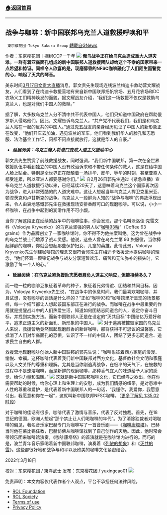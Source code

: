 ###  [:house:返回首頁](https://github.com/ourhimalayas/txt)
---


## 战争与咖啡：新中国联邦乌克兰人道救援呼唤和平
` 東京櫻花団-Tokyo Sakura Group` [轉載自GNews](https://gnews.org/zh-hans/2186914/)

作者：东京樱花团｜捆绑CCP一千年
![](https://assets.gnews.org/wp-content/uploads/2022/03/unnamed-19.png)
**俄乌战争正在给乌克兰造成重大人道灾难。一群有着亚裔面孔组成的新中国联邦人道救援团队却给这个不幸的国家带来一点希望和惊讶。同样令人欣喜的是，现磨醇香的NFSC咖啡融化了人们陌生而警觉的心，响起了灭共的琴音。**

美东时间[3月17日文贵大直播](https://www.gettr.com/streaming/p10fr57b127)消息，郭文贵先生现场连线波兰梅迪卡救助营文耀战友，人们看到了在梅迪卡救援营地有来自新中国联邦扬帆农场、五月花农场和DC农场义工们精神焕发的面貌，据文耀战友介绍，“我们这一场救援不仅仅是救助乌克兰人，也是对我们中国人的救赎。”

据了解，大多数乌克兰人分不清中共不代表中国人，他们只知道中国政府在帮助俄罗斯人侵略他们。因此，文耀告诉乌克兰人，“共产党不代表我们，我们是和乌克兰人站在一起的反共的中国人。”通过鬼五战友的亲身经历见证了中国人的新形象正在改变，“他们开车去加油，遇见波兰的军车，他们看到我们华人的脸孔和志愿服、法治基金工作证，问都不问直接就放行，这就是华人的自豪。”

- ***延展阅读：***[***乌克兰商人将港口变成人道主义援助中心***](https://www.nbcbayarea.com/news/local/ukrainian-businessman-turns-port-into-humanitarian-aid-center/2840707/)


郭文贵先生赞赏了前线救援战友，同时强调，“我们新中国联邦，第一次在全世界救援队伍中看到独立的中国人没有政治诉求和不带任何条件的救人，这是在给中国人脸上贴金。特别是全世界正在酝酿着一场排华、反华、辱华的时刻，甚至亚裔人都受连累，所以亚洲人都要感谢你们。”
![](https://assets.gnews.org/wp-content/uploads/2022/03/unnamed-1-6.png)
自2月26日郭先生通过《紧急直播》宣布乌克兰人道救援行动以来，已经延续20天了，这意味着乌克兰这个国家再次因为战争，进入非常残酷的的人道灾难中。这让人想起当年乌克兰人捍卫克里米亚、顿涅茨克和卢甘斯克的战争。乌克兰人一段鲜为人知的“战争与咖啡”的典故浮现出来，令人由衷地感慨郭先生在救援现场安排香醇可口的现磨咖啡。可以说，小小一杯咖啡，在战争中起到的润滑作用不可小觑。

当你了解这段正在延续的战争中的咖啡往事，你会发现，那个名叫沃洛佳·克雷文科（Volodya Kryvenko）的乌克兰坚强的男人以“[咖啡93粒](https://lviv.dcz.gov.ua/novyna/viyna-i-kava-kava-i-viyna)”（Coffee 93 grains）作为品牌创立了一家咖啡馆时，你不得不为他拍案叫绝。这为曾在战争中的乌克兰战士们增添了战斗灵感。他说，这些人曾在乌克兰第 93 旅服役，当你捧起鲜醇的咖啡，你就会想起那些保护妇女、儿童的英雄。此情此景，Volodya Kryvenko先生创建咖啡馆的理念又很符合郭先生在梅迪卡救援营地提供咖啡的理念，“他们怀着一颗铭记战争与战友分享短暂欢乐、痛苦和无法弥补的损失时，它激励了每一个人的心。”

- **延展阅读：**[**在乌克兰紧急援助志愿者肩负人道主义响应，但能持续多久**](https://www.thenewhumanitarian.org/news/2022/03/17/in-ukraine-building-an-emergency-aid-response-almost-from-scratch)**？**


而一粒一粒的咖啡豆象征着革命的种子，象征着兄弟情谊、团结和共同目标，因为，Volodya Kryvenko先生说，“在战争中的休息时间，我们最喜欢喝咖啡，并且试想，没有咖啡的谈话是什么样的？”正如“咖啡93粒”咖啡馆里所呈现的场景那样，每一个细节都让人想起该国东部正在进行的战争。而咖啡在战争中最重要的作用就是提醒战斗中的人们热爱生活，知道如何团结志同道合的人，设定你奋斗目标，并找到实施方法。而新中国联邦人正是在设定的“灭共目标”中团结亿万爱好和平，追求正道主义的新面孔、新形象的中国人。
![](https://assets.gnews.org/wp-content/uploads/2022/03/unnamed-2-7.png)
对于逃离被摧毁家国的乌克兰人来说，救援营地竟然飘起现磨醇香的新鲜咖啡，那将获得不可思议的温馨感，它抵消了人们对华裔面孔的恐惧，认识了不一样的中国人，团结了更多志同道合、追求民主自由的人群。

救援营地现磨咖啡创始人新中国联邦的郭先生说：“咖啡象征着西方家庭的浪漫、愉悦、幸福。这杯咖啡代表着我们新中国联邦对西方文化，基督教社会文明和家庭以及人文关怀的尊重和理解。尤其是当你刚逃离战争，在极冷的天气下，在被救的过程中不是速溶咖啡，而是新鲜的现磨咖啡，那种香气宜人的味道给予人家的感觉，给你力量和温暖。”
![](https://assets.gnews.org/wp-content/uploads/2022/03/unnamed-3-4.png)
这就是新中国联邦咖啡文化，它已经呼之欲出，他在你需要帮助的时候，给你心理上和生理上的安慰，成为我们情感的纽带，是对患难中人性的尊重和爱护，是代表着新中国联邦人的一句话，“我懂你，我爱你，我愿意付出，我愿意和你在一起”，这就叫新中国联邦NFSC咖啡。（[更多了解见 1:35.02时段](https://www.gettr.com/streaming/p10fr57b127)）

对于咖啡的佳话有很多，咖啡代表了激情与音乐，代表了反对独裁。首先，在18世纪的德国，欧洲人想起“那个禁止让人们喝咖啡的年代”。为了消除独裁者对喝咖啡的偏见，著名音乐家巴赫专门为咖啡写了一首音乐剧——《[咖啡康塔塔](https://www.bilibili.com/video/BV1gT4y1J725/)》。巴赫当时他在莱比锡任教，巴赫仿佛从咖啡馆找到了自己创作的天地。因此，他时常会带领乐团来咖啡馆演奏，《咖啡康塔塔》的首演就是在咖啡馆内进行的。而巧的是，波兰青年音乐家喝着新中国联邦咖啡，演奏着《[列侬的想象](https://gnews.org/zh-hans/2163283/)》和《[灭共的雪](https://gnews.org/zh-hans/2180178/)》。这些都很好地和战争与和平以及欧美的咖啡文化紧密结合。

2022年3月18日

校对：东京樱花团 / 東洋武士
发布：东京樱花团 / yuxingcao01
![](https://assets.gnews.org/wp-content/uploads/2022/02/二维码-4.jpg)


 

免责声明：本文内容仅代表作者个人观点，平台不承担任何法律风险。

- [ROL Foundation](https://rolfoundation.org/)
- [ROL Society](https://rolsociety.org/)
- [Terms of use](https://gnews.org/terms-of-use-3/)
- [Privacy Policy](https://gnews.org/privacy-policy/)
